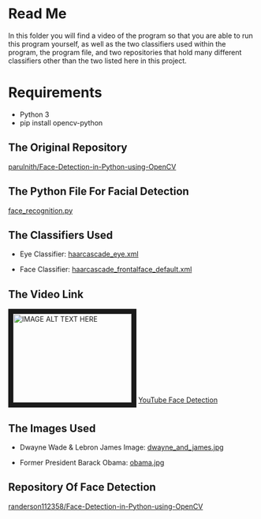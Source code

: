 # Read Me
In this folder you will find a video of the program so that you are able to run this program yourself, as well as the two classifiers used within the program, the program file, and two repositories that hold many different classifiers other than the two listed here in this project.

# Requirements
* Python 3
* pip install opencv-python

## The Original Repository
[parulnith/Face-Detection-in-Python-using-OpenCV](https://github.com/parulnith/Face-Detection-in-Python-using-OpenCV)

## The Python File For Facial Detection
[face_recognition.py](https://raw.githubusercontent.com/randerson112358/Python/master/face_detection/face_recognition.py)

## The Classifiers Used
* Eye Classifier: [haarcascade_eye.xml](https://github.com/randerson112358/Python/blob/master/face_detection/haarcascade_eye.xml)

* Face Classifier: [haarcascade_frontalface_default.xml](https://github.com/randerson112358/Python/blob/master/face_detection/haarcascade_frontalface_default.xml)

## The Video Link
<a href="http://www.youtube.com/watch?feature=player_embedded&v=YOUTUBE_VIDEO_ID_HERE
" target="_blank"><img src="http://img.youtube.com/vi/YOUTUBE_VIDEO_ID_HERE/0.jpg" 
alt="IMAGE ALT TEXT HERE" width="240" height="180" border="10" /></a>
[YouTube Face Detection](https://youtu.be/6klXqQMctPk)

## The Images Used
* Dwayne Wade & Lebron James Image: [dwayne_and_james.jpg](https://github.com/randerson112358/Python/blob/master/face_detection/dwayne_and_james.jpg)

* Former President Barack Obama:  [obama.jpg](https://github.com/randerson112358/Python/blob/master/face_detection/obama.jpg)


## Repository Of Face Detection
[randerson112358/Face-Detection-in-Python-using-OpenCV](https://github.com/randerson112358/Face-Detection-in-Python-using-OpenCV)
